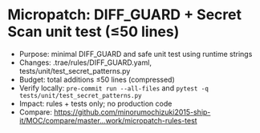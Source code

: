 # Micropatch: DIFF_GUARD + Secret Scan unit test (≤50 lines)

- Purpose: minimal DIFF_GUARD and safe unit test using runtime strings
- Changes: .trae/rules/DIFF_GUARD.yaml, tests/unit/test_secret_patterns.py
- Budget: total additions ≤50 lines (compressed)
- Verify locally: `pre-commit run --all-files` and `pytest -q tests/unit/test_secret_patterns.py`
- Impact: rules + tests only; no production code
- Compare: https://github.com/minorumochizuki2015-ship-it/MOC/compare/master...work/micropatch-rules-test